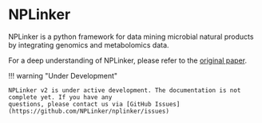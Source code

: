 # NPLinker

NPLinker is a python framework for data mining microbial natural products by integrating genomics and metabolomics data.

For a deep understanding of NPLinker, please refer to the [original paper](https://doi.org/10.1371/journal.pcbi.1008920).


!!! warning "Under Development"
    
    NPLinker v2 is under active development. The documentation is not complete yet. If you have any 
    questions, please contact us via [GitHub Issues](https://github.com/NPLinker/nplinker/issues)